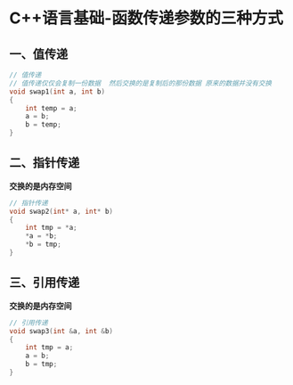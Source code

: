 # C++语言基础-函数传递参数的三种方式

## 一、值传递

```cpp
// 值传递
// 值传递仅仅会复制一份数据  然后交换的是复制后的那份数据 原来的数据并没有交换
void swap1(int a, int b)
{
	int temp = a;
	a = b;
	b = temp;
}

```

## 二、指针传递

**交换的是内存空间**

```cpp
// 指针传递
void swap2(int* a, int* b)
{
	int tmp = *a;
	*a = *b;
	*b = tmp;
}

```


## 三、引用传递

**交换的是内存空间**

```cpp
// 引用传递
void swap3(int &a, int &b)
{
	int tmp = a;
	a = b;
	b = tmp;
}

```
